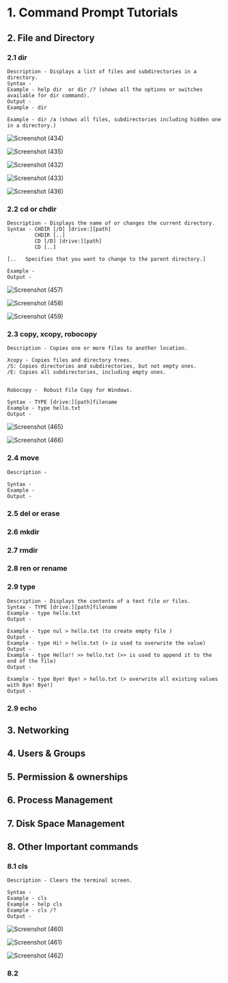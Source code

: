 # 1. Command Prompt Tutorials

## 2. File and Directory

### 2.1 dir
    Description - Displays a list of files and subdirectories in a directory.
    Syntax - 
    Example - help dir  or dir /? (shows all the options or switches available for dir command).
    Output -
    Example - dir

    Example - dir /a (shows all files, subdirectories including hidden one in a directory.)

![Screenshot (434)](https://github.com/user-attachments/assets/58e4b009-0268-4911-b8eb-c10d7ec37b46)

![Screenshot (435)](https://github.com/user-attachments/assets/5fc85d5d-cdb5-483c-ba3d-039746f545fb)

![Screenshot (432)](https://github.com/user-attachments/assets/812b0f47-2a65-4b46-b52d-c2ebc67c05bf)

![Screenshot (433)](https://github.com/user-attachments/assets/84cf9277-3a0e-4a6e-80f7-cfaa9dd58d00)

![Screenshot (436)](https://github.com/user-attachments/assets/5535a451-4966-4ecf-8cd1-df0fbd7dcd73)

### 2.2 cd or chdir
    Description - Displays the name of or changes the current directory.
    Syntax - CHDIR [/D] [drive:][path]
             CHDIR [..]
             CD [/D] [drive:][path]
             CD [..]

    [..   Specifies that you want to change to the parent directory.]
    
    Example - 
    Output -
![Screenshot (457)](https://github.com/user-attachments/assets/0e52909c-b089-47ff-828b-53490c2ac88e)

![Screenshot (458)](https://github.com/user-attachments/assets/7ba6fe7a-4f74-4b0d-8052-7c3977eed35c)

![Screenshot (459)](https://github.com/user-attachments/assets/aa931f33-5681-4dc3-ada8-a1b180cdaa87)

### 2.3 copy, xcopy, robocopy
    Description - Copies one or more files to another location.
    
    Xcopy - Copies files and directory trees.
    /S: Copies directories and subdirectories, but not empty ones.
    /E: Copies all subdirectories, including empty ones.


    Robocopy -  Robust File Copy for Windows.
    
    Syntax - TYPE [drive:][path]filename
    Example - type hello.txt
    Output - 

![Screenshot (465)](https://github.com/user-attachments/assets/422bb63c-c23e-466a-8265-9d24455a54cf)

![Screenshot (466)](https://github.com/user-attachments/assets/9831ba94-868d-4446-9ee2-d0b43341ab3f)

### 2.4 move
    Description - 

    Syntax - 
    Example -
    Output - 
    
### 2.5 del or erase
### 2.6 mkdir
### 2.7 rmdir
### 2.8 ren or rename
### 2.9 type
    Description - Displays the contents of a text file or files.
    Syntax - TYPE [drive:][path]filename
    Example - type hello.txt
    Output - 

    Example - type nul > hello.txt (to create empty file )
    Output -
    Example - type Hi! > hello.txt (> is used to overwrite the value)
    Output -
    Example - type Hello!! >> hello.txt (>> is used to append it to the end of the file)
    Output -

    Example - type Bye! Bye! > hello.txt (> overwrite all existing values with Bye! Bye!)
    Output -


### 2.9 echo
  
## 3. Networking

## 4. Users & Groups

## 5. Permission & ownerships

## 6. Process Management

## 7. Disk Space Management

## 8. Other Important commands
### 8.1 cls
    Description - Clears the terminal screen.
    
    Syntax -  
    Example - cls
    Example - help cls
    Example - cls /?
    Output -
![Screenshot (460)](https://github.com/user-attachments/assets/0e2d7c4d-7593-46d6-b5ae-a096d7893074)

![Screenshot (461)](https://github.com/user-attachments/assets/2726442f-227d-4fab-98e9-4d834b94e46f)

![Screenshot (462)](https://github.com/user-attachments/assets/b536fbd8-7c0c-41d5-a9bd-c6e141a2d463)

### 8.2
